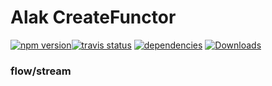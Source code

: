 # Alak CreateFunctor

[![npm version](https://badge.fury.io/js/alak.svg)](https://badge.fury.io/js/alak)[![travis status](https://travis-ci.org/gleba/alak.svg?branch=master)](https://travis-ci.org/gleba/alak)
[![dependencies](https://david-dm.org/gleba/alak.svg)](https://david-dm.org/gleba/alak)
[![Downloads](https://img.shields.io/npm/dt/alak.svg)](https://www.npmjs.com/package/alak)

### flow/stream

